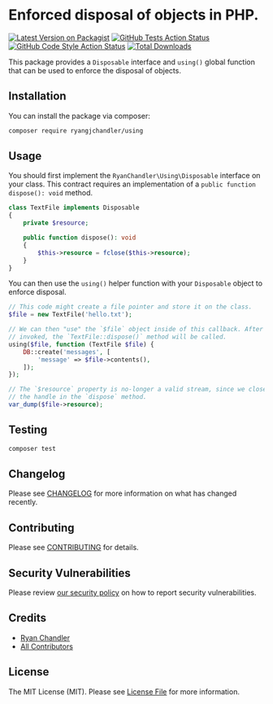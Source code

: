 # Enforced disposal of objects in PHP.

[![Latest Version on Packagist](https://img.shields.io/packagist/v/ryangjchandler/using.svg?style=flat-square)](https://packagist.org/packages/ryangjchandler/using)
[![GitHub Tests Action Status](https://img.shields.io/github/workflow/status/ryangjchandler/using/run-tests?label=tests)](https://github.com/ryangjchandler/using/actions?query=workflow%3ATests+branch%3Amaster)
[![GitHub Code Style Action Status](https://img.shields.io/github/workflow/status/ryangjchandler/using/Check%20&%20fix%20styling?label=code%20style)](https://github.com/ryangjchandler/using/actions?query=workflow%3A"Check+%26+fix+styling"+branch%3Amaster)
[![Total Downloads](https://img.shields.io/packagist/dt/ryangjchandler/using.svg?style=flat-square)](https://packagist.org/packages/ryangjchandler/using)

This package provides a `Disposable` interface and `using()` global function that can be used to enforce the disposal of objects.

## Installation

You can install the package via composer:

```bash
composer require ryangjchandler/using
```

## Usage

You should first implement the `RyanChandler\Using\Disposable` interface on your class. This contract requires an implementation of a `public function dispose(): void` method.

```php
class TextFile implements Disposable
{
    private $resource;

    public function dispose(): void
    {
        $this->resource = fclose($this->resource);
    }
}
```

You can then use the `using()` helper function with your `Disposable` object to enforce disposal.

```php
// This code might create a file pointer and store it on the class.
$file = new TextFile('hello.txt');

// We can then "use" the `$file` object inside of this callback. After the callback has been
// invoked, the `TextFile::dispose()` method will be called.
using($file, function (TextFile $file) {
    DB::create('messages', [
        'message' => $file->contents(),
    ]);
});

// The `$resource` property is no-longer a valid stream, since we closed
// the handle in the `dispose` method.
var_dump($file->resource);
```

## Testing

```bash
composer test
```

## Changelog

Please see [CHANGELOG](CHANGELOG.md) for more information on what has changed recently.

## Contributing

Please see [CONTRIBUTING](.github/CONTRIBUTING.md) for details.

## Security Vulnerabilities

Please review [our security policy](../../security/policy) on how to report security vulnerabilities.

## Credits

- [Ryan Chandler](https://github.com/ryangjchandler)
- [All Contributors](../../contributors)

## License

The MIT License (MIT). Please see [License File](LICENSE.md) for more information.
